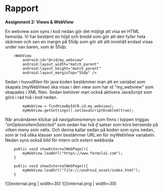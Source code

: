 
# Rapport

**Assignment 2: Views & WebView**

En webview som syns i kod nedan gör det möjligt att visa en HTML hemsida. Vi har bestämt en höjd och bredd som gör att
den fyller hela skärmen och sen en margin på 55dp som gör att allt innehåll endast visas under nav baren, som är 55dp.


```
    <WebView
        android:id="@+id/my_webview"
        android:layout_width="match_parent"
        android:layout_height="match_parent"
        android:layout_marginTop="55dp" />
```

Sedan i huvudfilen för java koden bestämmer man att en variabel som skapats (myWebView) ska visas i den view som har id
"my_webview" som skapades i XML filen. Sedan behöver man också aktivera JavaScript som görs i rad två i kod nedan.

```
        myWebView = findViewById(R.id.my_webview);
        myWebView.getSettings().setJavaScriptEnabled(true);
```

När användaren klickar på navigationsmenyn som finns i toppen triggas _"onOptionsItemSelected"_ som sedan har två _if_
satser som körs beroende på vilken meny som valts. Och denna kallar sedan på koden som syns nedan, som är två olika
klasser som bestämmer URL:en för myWebView variabeln. Nedan syns också bild för intern och extern webbsida

```
    public void showExternalWebPage(){
        myWebView.loadUrl("https://www.formula1.com");
    }

    public void showInternalWebPage(){
        myWebView.loadUrl("file:///android_asset/index.html");
    }
```

![](external.png | width=30)
![](internal.png | width=30)